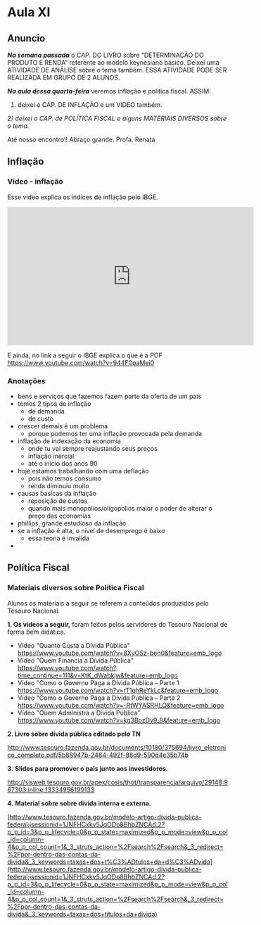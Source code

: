 # Aula XI

## Anuncio

***Na semana passada*** o CAP. DO LIVRO sobre “DETERMINAÇÃO DO PRODUTO E RENDA” referente ao modelo keynesiano básico. Deixei uma ATIVIDADE DE ANÁLISE sobre o tema também. ESSA ATIVIDADE PODE SER REALIZADA EM GRUPO DE 2 ALUNOS.

***Na*** ***aula dessa quarta-feira*** veremos inflação e política fiscal. ASSIM:

1) deixei o CAP. DE INFLAÇÃO e um VIDEO também.

*2)* *deixei o CAP. de POLÍTICA FISCAL e alguns MATERIAIS DIVERSOS sobre o tema.*

Até nosso encontro!! Abraço grande. Profa. Renata

## Inflação

### Video - inflação

Esse video explica os indices de inflação pelo IBGE.

<iframe width="560" height="315" src="https://www.youtube.com/embed/JVcDZOlIMBk" frameborder="0" allow="accelerometer; autoplay; encrypted-media; gyroscope; picture-in-picture" allowfullscreen></iframe>

E ainda, no link a seguir o IBGE explica o que é a POF https://www.youtube.com/watch?v=944F0paMei0

### Anotações

- bens e serviços que fazemos fazem parte da oferta de um pais
- temos 2 tipos de inflação
  - de demanda
  - de custo
- crescer demais é um problema
  - porque podemos ter uma inflação provocada pela demanda
- inflação de indexação da economia
  - onde tu vai sempre reajustando seus preços
  - inflação inercial
  - até o inicio dos anos 90
- hoje estamos trabalhando com uma deflação
  - pois não temos consumo
  - renda diminuiu muito
- causas basicas da inflação
  - reposição de custos
  - quando mais monopolios/oligopolios maior o poder de alterar o preço das economias
- phillips, grande estudioso da inflação
- se a inflação é alta, o nível de desemprego é baixo
  - essa teoria é invalida
- 

## Política Fiscal

### Materiais diversos sobre Política Fiscal

Alunos os materiais a seguir se referem a conteúdos produzidos pelo Tesouro Nacional. 

**1. Os videos a seguir,** foram feitos pelos servidores do Tesouro Nacional de forma bem didática.

- Vídeo "Quanto Custa a Dívida Pública" https://www.youtube.com/watch?v=8XyOSz-ben0&feature=emb_logo
- Vídeo "Quem Financia a Dívida Pública" https://www.youtube.com/watch?time_continue=111&v=KtK_dWabkjw&feature=emb_logo
- Vídeo "Como o Governo Paga a Dívida Pública – Parte 1 https://www.youtube.com/watch?v=rT1qhReYkLc&feature=emb_logo
- Vídeo "Como o Governo Paga a Dívida Pública – Parte 2  https://www.youtube.com/watch?v=-RtWYASRHLQ&feature=emb_logo
- Vídeo "Quem Administra a Dívida Pública" https://www.youtube.com/watch?v=kg3BozDy9_8&feature=emb_logo

**2. Livro sobre dívida pública editado pelo TN**

http://www.tesouro.fazenda.gov.br/documents/10180/375694/livro_eletronico_completo.pdf/5b88947b-2484-492f-88d9-590d4e35b74b

**3.** **Slides para promover o país junto aos investidores.**

http://sisweb.tesouro.gov.br/apex/cosis/thot/transparencia/arquivo/29148:967303:inline:13334956199133

**4.** **Material sobre sobre dívida interna e externa.**

[http://www.tesouro.fazenda.gov.br/modelo-artigo-divida-publica-federal;jsessionid=1JNFHCxkv5JqODo8BhbZNCAd.2?p_p_id=3&p_p_lifecycle=0&p_p_state=maximized&p_p_mode=view&p_p_col_id=column-4&p_p_col_count=1&_3_struts_action=%2Fsearch%2Fsearch&_3_redirect=%2Fpor-dentro-das-contas-da-divida&_3_keywords=taxas+dos+t%C3%ADtulos+da+d%C3%ADvida](http://www.tesouro.fazenda.gov.br/modelo-artigo-divida-publica-federal;jsessionid=1JNFHCxkv5JqODo8BhbZNCAd.2?p_p_id=3&p_p_lifecycle=0&p_p_state=maximized&p_p_mode=view&p_p_col_id=column-4&p_p_col_count=1&_3_struts_action=%2Fsearch%2Fsearch&_3_redirect=%2Fpor-dentro-das-contas-da-divida&_3_keywords=taxas+dos+títulos+da+dívida)
